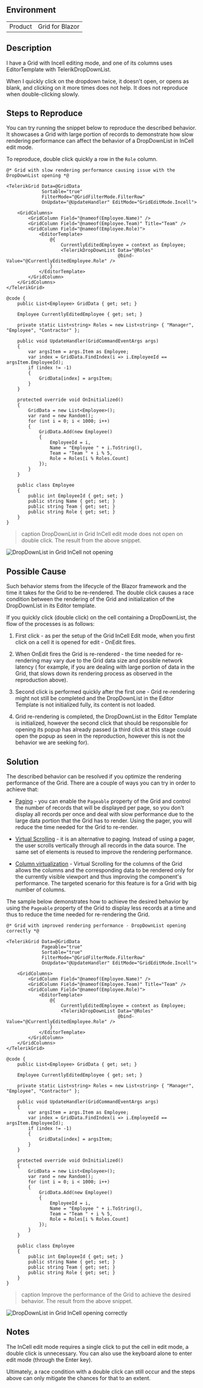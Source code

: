 
## Environment
<table>
<tbody>
<tr>
<td>Product</td>
<td>Grid for Blazor</td>
</tr>
</tbody>
</table>

## Description
I have a Grid with Incell editing mode, and one of its columns uses EditorTemplate with TelerikDropDownList.

When I quickly click on the dropdown twice, it doesn't open, or opens as blank, and clicking on it more times does not help. It does not reproduce when double-clicking slowly.

## Steps to Reproduce

You can try running the snippet below to reproduce the described behavior. It showcases a Grid with large portion of records to demonstrate how slow rendering performance can affect the behavior of a DropDownList in InCell edit mode.

To reproduce, double click quickly a row in the `Role` column.


````RAZOR
@* Grid with slow rendering performance causing issue with the DropDownList opening *@

<TelerikGrid Data=@GridData
             Sortable="true"
             FilterMode="@GridFilterMode.FilterRow"
             OnUpdate="@UpdateHandler" EditMode="GridEditMode.Incell">

    <GridColumns>
        <GridColumn Field="@nameof(Employee.Name)" />
        <GridColumn Field="@nameof(Employee.Team)" Title="Team" />
        <GridColumn Field="@nameof(Employee.Role)">           
            <EditorTemplate>
                @{
                    CurrentlyEditedEmployee = context as Employee;
                    <TelerikDropDownList Data="@Roles"
                                         @bind-Value="@CurrentlyEditedEmployee.Role" />
                }
            </EditorTemplate>
        </GridColumn>
    </GridColumns>
</TelerikGrid>

@code {
    public List<Employee> GridData { get; set; }

    Employee CurrentlyEditedEmployee { get; set; }

    private static List<string> Roles = new List<string> { "Manager", "Employee", "Contractor" };

    public void UpdateHandler(GridCommandEventArgs args)
    {
        var argsItem = args.Item as Employee;
        var index = GridData.FindIndex(i => i.EmployeeId == argsItem.EmployeeId);
        if (index != -1)
        {
            GridData[index] = argsItem;
        }
    }

    protected override void OnInitialized()
    {
        GridData = new List<Employee>();
        var rand = new Random();
        for (int i = 0; i < 1000; i++)
        {
            GridData.Add(new Employee()
            {
                EmployeeId = i,
                Name = "Employee " + i.ToString(),
                Team = "Team " + i % 5,
                Role = Roles[i % Roles.Count]
            });
        }
    }

    public class Employee
    {
        public int EmployeeId { get; set; }
        public string Name { get; set; }
        public string Team { get; set; }
        public string Role { get; set; }
    }
}
````

>caption DropDownList in Grid InCell edit mode does not open on double click. The result from the above snippet.

![DropDownList in Grid InCell not opening](images/grid-incell-dropdown-open-issue-example.gif)

## Possible Cause

Such behavior stems from the lifecycle of the Blazor framework and the time it takes for the Grid to be re-rendered. The double click causes a race condition between the rendering of the Grid and initialization of the DropDownList in its Editor template.

If you quickly click (double click) on the cell containing a DropDownList, the flow of the processes is as follows:

1. First click - as per the setup of the Grid InCell Edit mode, when you first click on a cell it is opened for edit - OnEdit fires.

1. When OnEdit fires the Grid is re-rendered - the time needed for re-rendering may vary due to the Grid data size and possible network latency ( for example, if you are dealing with large portion of data in the Grid, that slows down its rendering process as observed in the reproduction above).

1. Second click is performed quickly after the first one - Grid re-rendering might not still be completed and the DropDownList in the Editor Template is not initialized fully, its content is not loaded.

1. Grid re-rendering is completed, the DropDownList in the Editor Template is initialized, however the second click that should be responsible for opening its popup has already passed (a third click at this stage could open the popup as seen in the reproduction, however this is not the behavior we are seeking for).

## Solution

The described behavior can be resolved if you optimize the rendering performance of the Grid. There are a couple of ways you can try in order to achieve that:

* [Paging](slug:components/grid/features/paging) - you can enable the `Pageable` property of the Grid and control the number of records that will be displayed per page, so you don't display all records per once and deal with slow performance due to the large data portion that the Grid has to render. Using the pager, you will reduce the time needed for the Grid to re-render.

* [Virtual Scrolling](slug:components/grid/virtual-scrolling) - it is an alternative to paging. Instead of using a pager, the user scrolls vertically through all records in the data source. The same set of elements is reused to improve the rendering performance.

* [Column virtualization](slug:grid-columns-virtual) - Virtual Scrolling for the columns of the Grid allows the columns and the corresponding data to be rendered only for the currently visible viewport and thus improving the component's performance. The targeted scenario for this feature is for a Grid with big number of columns.

The sample below demonstrates how to achieve the desired behavior by using the `Pageable` property of the Grid to display less records at a time and thus to reduce the time needed for re-rendering the Grid.

````RAZOR
@* Grid with improved rendering performance - DropDownList opening correctly *@

<TelerikGrid Data=@GridData
             Pageable="true"
             Sortable="true"
             FilterMode="@GridFilterMode.FilterRow"
             OnUpdate="@UpdateHandler" EditMode="GridEditMode.Incell">

    <GridColumns>
        <GridColumn Field="@nameof(Employee.Name)" />
        <GridColumn Field="@nameof(Employee.Team)" Title="Team" />
        <GridColumn Field="@nameof(Employee.Role)">           
            <EditorTemplate>
                @{
                    CurrentlyEditedEmployee = context as Employee;
                    <TelerikDropDownList Data="@Roles"
                                         @bind-Value="@CurrentlyEditedEmployee.Role" />
                }
            </EditorTemplate>
        </GridColumn>
    </GridColumns>
</TelerikGrid>

@code {
    public List<Employee> GridData { get; set; }

    Employee CurrentlyEditedEmployee { get; set; }

    private static List<string> Roles = new List<string> { "Manager", "Employee", "Contractor" };

    public void UpdateHandler(GridCommandEventArgs args)
    {
        var argsItem = args.Item as Employee;
        var index = GridData.FindIndex(i => i.EmployeeId == argsItem.EmployeeId);
        if (index != -1)
        {
            GridData[index] = argsItem;
        }
    }

    protected override void OnInitialized()
    {
        GridData = new List<Employee>();
        var rand = new Random();
        for (int i = 0; i < 1000; i++)
        {
            GridData.Add(new Employee()
            {
                EmployeeId = i,
                Name = "Employee " + i.ToString(),
                Team = "Team " + i % 5,
                Role = Roles[i % Roles.Count]
            });
        }
    }

    public class Employee
    {
        public int EmployeeId { get; set; }
        public string Name { get; set; }
        public string Team { get; set; }
        public string Role { get; set; }
    }
}
````

>caption Improve the performance of the Grid to achieve the desired behavior. The result from the above snippet.

![DropDownList in Grid InCell opening correctly](images/grid-incell-dropdown-open-example.gif)

## Notes

The InCell edit mode requires a single click to put the cell in edit mode, a double click is unnecessary. You can also use the keyboard alone to enter edit mode (through the Enter key).

Ultimately, a race condition with a double click can still occur and the steps above can only mitigate the chances for that to an extent.

